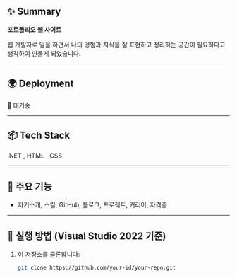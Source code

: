 ## ✨ Summary

**포트폴리오 웹 사이트** 

웹 개발자로 일을 하면서 나의 경험과 지식을 잘 표현하고 정리하는 공간이 필요하다고 생각하여 만들게 되었습니다. 

---

## 🌍 Deployment  
🔗 대기중

---

## 📦 Tech Stack

.NET , HTML , CSS

---

## 🚀 주요 기능
- 자기소개, 스킬, GitHub, 블로그, 프로젝트, 커리어, 자격증
---

## 🧪 실행 방법 (Visual Studio 2022 기준)

1. 이 저장소를 클론합니다:
   ```bash
   git clone https://github.com/your-id/your-repo.git
